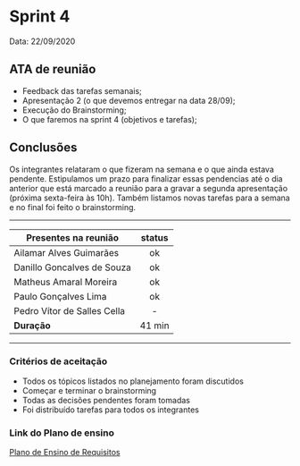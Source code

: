 # Sprint 4

Data: 22/09/2020

## ATA de reunião

- Feedback das tarefas semanais;
- Apresentação 2 (o que devemos entregar na data 28/09);
- Execução do Brainstorming;
- O que faremos na sprint 4 (objetivos e tarefas);


## Conclusões

Os integrantes relataram o que fizeram na semana e o que ainda estava pendente. Estipulamos um prazo para finalizar essas pendencias até o dia anterior que está marcado a reunião para a gravar a segunda apresentação (próxima sexta-feira às 10h).
Também listamos novas tarefas para a semana e no final foi feito o brainstorming.

---

| Presentes na reunião    | status |
| ----------------------- | :----: |
| Ailamar Alves Guimarães  | ok  |
| Danillo Goncalves de Souza | ok |
| Matheus Amaral Moreira   | ok |
| Paulo Gonçalves Lima     | ok |
| Pedro Vítor de Salles Cella | - |
| **Duração** | 41 min |

---

### Critérios de aceitação

- Todos os tópicos listados no planejamento foram discutidos
- Começar e terminar o brainstorming
- Todas as decisões pendentes foram tomadas
- Foi distribuído tarefas para todos os integrantes

### Link do Plano de ensino

[Plano de Ensino de Requisitos](https://aprender3.unb.br/pluginfile.php/426680/mod_resource/content/2/Plano_de_Ensino%20RE%2012020TerQui.pdf)